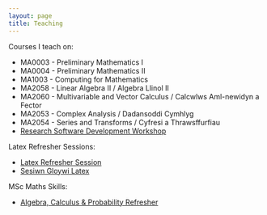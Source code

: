 ```yaml
---
layout: page
title: Teaching
---
```


Courses I teach on:

  + MA0003 - Preliminary Mathematics I
  + MA0004 - Preliminary Mathematics II
  + MA1003 - Computing for Mathematics
  + MA2058 - Linear Algebra II / Algebra Llinol II
  + MA2060 - Multivariable and Vector Calculus / Calcwlws Aml-newidyn a Fector
  + MA2053 - Complex Analysis / Dadansoddi Cymhlyg
  + MA2054 - Series and Transforms / Cyfresi a Thrawsffurfiau
  + [Research Software Development Workshop](https://vknight.org/rsd/)

Latex Refresher Sessions:

+ [Latex Refresher Session](/teaching/latex-refresher/)
+ [Sesiwn Gloywi Latex](/teaching/latex-refresher/cy/)

MSc Maths Skills:

+ [Algebra, Calculus & Probability Refresher](/MSc_week_0/maths_skills.pdf)
